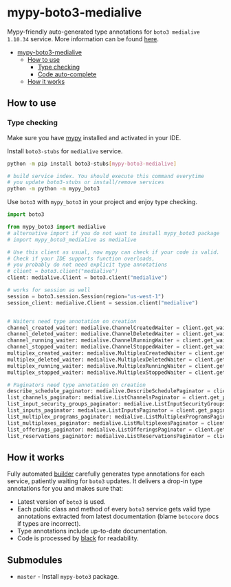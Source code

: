 # mypy-boto3-medialive

Mypy-friendly auto-generated type annotations for `boto3 medialive 1.10.34` service.
More information can be found [here](https://github.com/vemel/mypy_boto3).

- [mypy-boto3-medialive](#mypy-boto3-medialive)
  - [How to use](#how-to-use)
    - [Type checking](#type-checking)
    - [Code auto-complete](#code-auto-complete)
  - [How it works](#how-it-works)

## How to use

### Type checking

Make sure you have [mypy](https://github.com/python/mypy) installed and activated in your IDE.

Install `boto3-stubs` for `medialive` service.

```bash
python -m pip install boto3-stubs[mypy-boto3-medialive]

# build service index. You should execute this command everytime
# you update boto3-stubs or install/remove services
python -m python -m mypy_boto3
```

Use `boto3` with `mypy_boto3` in your project and enjoy type checking.

```python
import boto3

from mypy_boto3 import medialive
# alternative import if you do not want to install mypy_boto3 package
# import mypy_boto3_medialive as medialive

# Use this client as usual, now mypy can check if your code is valid.
# Check if your IDE supports function overloads,
# you probably do not need explicit type annotations
# client = boto3.client("medialive")
client: medialive.Client = boto3.client("medialive")

# works for session as well
session = boto3.session.Session(region="us-west-1")
session_client: medialive.Client = session.client("medialive")


# Waiters need type annotation on creation
channel_created_waiter: medialive.ChannelCreatedWaiter = client.get_waiter("channel_created")
channel_deleted_waiter: medialive.ChannelDeletedWaiter = client.get_waiter("channel_deleted")
channel_running_waiter: medialive.ChannelRunningWaiter = client.get_waiter("channel_running")
channel_stopped_waiter: medialive.ChannelStoppedWaiter = client.get_waiter("channel_stopped")
multiplex_created_waiter: medialive.MultiplexCreatedWaiter = client.get_waiter("multiplex_created")
multiplex_deleted_waiter: medialive.MultiplexDeletedWaiter = client.get_waiter("multiplex_deleted")
multiplex_running_waiter: medialive.MultiplexRunningWaiter = client.get_waiter("multiplex_running")
multiplex_stopped_waiter: medialive.MultiplexStoppedWaiter = client.get_waiter("multiplex_stopped")

# Paginators need type annotation on creation
describe_schedule_paginator: medialive.DescribeSchedulePaginator = client.get_paginator("describe_schedule")
list_channels_paginator: medialive.ListChannelsPaginator = client.get_paginator("list_channels")
list_input_security_groups_paginator: medialive.ListInputSecurityGroupsPaginator = client.get_paginator("list_input_security_groups")
list_inputs_paginator: medialive.ListInputsPaginator = client.get_paginator("list_inputs")
list_multiplex_programs_paginator: medialive.ListMultiplexProgramsPaginator = client.get_paginator("list_multiplex_programs")
list_multiplexes_paginator: medialive.ListMultiplexesPaginator = client.get_paginator("list_multiplexes")
list_offerings_paginator: medialive.ListOfferingsPaginator = client.get_paginator("list_offerings")
list_reservations_paginator: medialive.ListReservationsPaginator = client.get_paginator("list_reservations")
```

## How it works

Fully automated [builder](https://github.com/vemel/mypy_boto3) carefully generates
type annotations for each service, patiently waiting for `boto3` updates. It delivers
a drop-in type annotations for you and makes sure that:

- Latest version of `boto3` is used.
- Each public class and method of every `boto3` service gets valid type annotations
  extracted from latest documentation (blame `botocore` docs if types are incorrect).
- Type annotations include up-to-date documentation.
- Code is processed by [black](https://github.com/psf/black) for readability.

## Submodules

- `master` - Install `mypy-boto3` package.